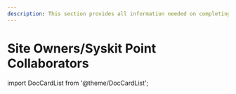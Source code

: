 ```yaml
---
description: This section provides all information needed on completing tasks and using Syskit Point as a site owner.
---
```


# Site Owners/Syskit Point Collaborators

import DocCardList from '@theme/DocCardList';

<DocCardList />